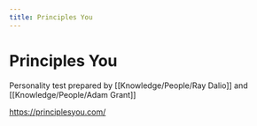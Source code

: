```yaml
---
title: Principles You
---
```


# Principles You
Personality test prepared by [[Knowledge/People/Ray Dalio]] and [[Knowledge/People/Adam Grant]]

https://principlesyou.com/